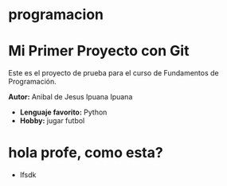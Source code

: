 # programacion 
# Mi Primer Proyecto con Git

Este es el proyecto de prueba para el curso de Fundamentos de Programación.

**Autor:** Anibal de Jesus Ipuana Ipuana 
- **Lenguaje favorito:** Python
- **Hobby:** jugar futbol
# hola profe, como esta?
- lfsdk

